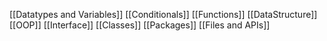 [[Datatypes and Variables]]
[[Conditionals]]
[[Functions]]
[[DataStructure]]
[[OOP]]
[[Interface]]
[[Classes]]
[[Packages]]
[[Files and APIs]]
